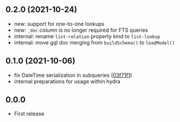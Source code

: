 ## 0.2.0 (2021-10-24)

* new: support for one-to-one lookups
* new: `_doc` column is no longer required for FTS queries
* internal: rename `list-relation` property kind to `list-lookup` 
* internal: move gql doc merging from `buildSchema()` to `loadModel()`

## 0.1.0 (2021-10-06)

* fix DateTime serialization in subqueries ([03f71f1](https://github.com/subsquid/openreader/commit/03f71f1))
* internal preparations for usage within hydra

## 0.0.0

* First release

